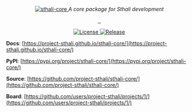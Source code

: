 <p align="center">
    <a href="https://project-sthali.github.io/sthali-core/images/sthali-core.svg">
        <img src="https://project-sthali.github.io/sthali-core/images/sthali-core.svg" alt="sthali-core">
    </a>
    <em>A core package for Sthali development</em>
</p>
<p align="center">
    <a href="https://github.com/project-sthali/sthali-core/actions/workflows/tests.yml" target="_blank">
        <img src="https://github.com/project-sthali/sthali-core/actions/workflows/tests.yml/badge.svg" alt="">
    </a>
    <a href="https://github.com/project-sthali/sthali-core/actions/workflows/deploy.yml" target="_blank">
        <img src="https://github.com/project-sthali/sthali-core/actions/workflows/deploy.yml/badge.svg" alt="">
    </a>
    <a href="https://github.com/project-sthali/sthali-core/actions/workflows/docs.yml" target="_blank">
        <img src="https://github.com/project-sthali/sthali-core/actions/workflows/docs.yml/badge.svg" alt="">
    </a>
</p>

<p align="center">
    <a href="https://project-sthali.github.io/sthali-core/license/" target="_blank">
        <img alt="License" src="https://img.shields.io/github/license/project-sthali/sthali-core">
    </a>
    <a href="https://github.com/project-sthali/sthali-core/releases" target="_blank">
        <img alt="Release" src="https://img.shields.io/github/v/release/project-sthali/sthali-core">
    </a>
</p>

**Docs**: [https://project-sthali.github.io/sthali-core/](https://project-sthali.github.io/sthali-core/)

**PyPI**: [https://pypi.org/project/sthali-core/](https://pypi.org/project/sthali-core/)

**Source**: [https://github.com/project-sthali/sthali-core/](https://github.com/project-sthali/sthali-core/)

**Board**: [https://github.com/users/project-sthali/projects/1/](https://github.com/users/project-sthali/projects/1/)